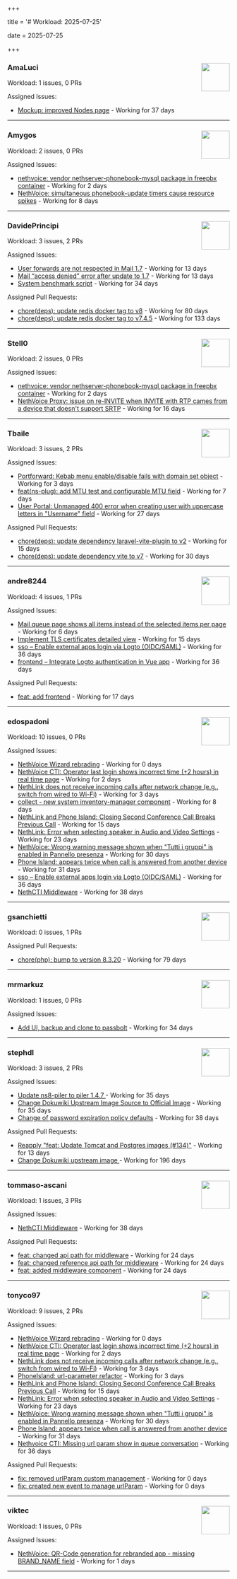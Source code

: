 +++

title = '# Workload: 2025-07-25'

date = 2025-07-25

+++

### AmaLuci <img src='https://avatars.githubusercontent.com/u/166636295?v=4&s=64' width='64' height='64' style='float:right;' /> ###
Workload: 1 issues, 0 PRs


Assigned Issues:
- [Mockup: improved Nodes page](https://github.com/NethServer/dev/issues/7507) - Working for 37 days
---

### Amygos <img src='https://avatars.githubusercontent.com/u/510232?v=4&s=64' width='64' height='64' style='float:right;' /> ###
Workload: 2 issues, 0 PRs


Assigned Issues:
- [nethvoice: vendor nethserver-phonebook-mysql package in freepbx container](https://github.com/NethServer/dev/issues/7564) - Working for 2 days
- [NethVoice: simultaneous phonebook-update timers cause resource spikes](https://github.com/NethServer/dev/issues/7555) - Working for 8 days
---

### DavidePrincipi <img src='https://avatars.githubusercontent.com/u/2920838?v=4&s=64' width='64' height='64' style='float:right;' /> ###
Workload: 3 issues, 2 PRs


Assigned Issues:
- [User forwards are not respected in Mail 1.7](https://github.com/NethServer/dev/issues/7553) - Working for 13 days
- [Mail “access denied” error after update to 1.7](https://github.com/NethServer/dev/issues/7552) - Working for 13 days
- [System benchmark script](https://github.com/NethServer/dev/issues/7519) - Working for 34 days

Assigned Pull Requests:
- [chore(deps): update redis docker tag to v8](https://github.com/NethServer/ns8-core/pull/874) - Working for 80 days
- [chore(deps): update redis docker tag to v7.4.5](https://github.com/NethServer/ns8-core/pull/830) - Working for 133 days
---

### Stell0 <img src='https://avatars.githubusercontent.com/u/4547897?v=4&s=64' width='64' height='64' style='float:right;' /> ###
Workload: 2 issues, 0 PRs


Assigned Issues:
- [nethvoice: vendor nethserver-phonebook-mysql package in freepbx container](https://github.com/NethServer/dev/issues/7564) - Working for 2 days
- [NethVoice Proxy: issue on re-INVITE when INVITE with RTP cames from a device that doesn't support SRTP](https://github.com/NethServer/dev/issues/7546) - Working for 16 days
---

### Tbaile <img src='https://avatars.githubusercontent.com/u/8052641?v=4&s=64' width='64' height='64' style='float:right;' /> ###
Workload: 3 issues, 2 PRs


Assigned Issues:
- [Portforward: Kebab menu enable/disable fails with domain set object](https://github.com/NethServer/nethsecurity/issues/1312) - Working for 3 days
- [feat(ns-plug): add MTU test and configurable MTU field](https://github.com/NethServer/nethsecurity/issues/1310) - Working for 7 days
- [User Portal: Unmanaged 400 error when creating user with uppercase letters in "Username" field](https://github.com/NethServer/dev/issues/7532) - Working for 27 days

Assigned Pull Requests:
- [chore(deps): update dependency laravel-vite-plugin to v2](https://github.com/nethesis/parceler/pull/91) - Working for 15 days
- [chore(deps): update dependency vite to v7](https://github.com/nethesis/parceler/pull/84) - Working for 30 days
---

### andre8244 <img src='https://avatars.githubusercontent.com/u/4612169?v=4&s=64' width='64' height='64' style='float:right;' /> ###
Workload: 4 issues, 1 PRs


Assigned Issues:
- [Mail queue page shows all items instead of the selected items per page](https://github.com/NethServer/dev/issues/7557) - Working for 6 days
- [Implement TLS certificates detailed view](https://github.com/NethServer/dev/issues/7548) - Working for 15 days
- [sso – Enable external apps login via Logto (OIDC/SAML)](https://github.com/NethServer/my/issues/5) - Working for 36 days
- [frontend – Integrate Logto authentication in Vue app](https://github.com/NethServer/my/issues/3) - Working for 36 days

Assigned Pull Requests:
- [feat: add frontend](https://github.com/NethServer/my/pull/6) - Working for 17 days
---

### edospadoni <img src='https://avatars.githubusercontent.com/u/6152486?v=4&s=64' width='64' height='64' style='float:right;' /> ###
Workload: 10 issues, 0 PRs


Assigned Issues:
- [NethVoice Wizard rebrading](https://github.com/NethServer/dev/issues/7571) - Working for 0 days
- [NethVoice CTI: Operator last login shows incorrect time (+2 hours) in real time page](https://github.com/NethServer/dev/issues/7565) - Working for 2 days
- [NethLink does not receive incoming calls after network change (e.g., switch from wired to Wi-Fi)](https://github.com/NethServer/dev/issues/7561) - Working for 3 days
- [collect - new system inventory-manager component](https://github.com/NethServer/my/issues/7) - Working for 8 days
- [NethLink and Phone Island: Closing Second Conference Call Breaks Previous Call](https://github.com/NethServer/dev/issues/7550) - Working for 15 days
- [NethLink: Error when selecting speaker in Audio and Video Settings](https://github.com/NethServer/dev/issues/7538) - Working for 23 days
- [NethVoice: Wrong warning message shown when "Tutti i gruppi" is enabled in Pannello presenza](https://github.com/NethServer/dev/issues/7523) - Working for 30 days
- [Phone Island: appears twice when call is answered from another device](https://github.com/NethServer/dev/issues/7521) - Working for 31 days
- [sso – Enable external apps login via Logto (OIDC/SAML)](https://github.com/NethServer/my/issues/5) - Working for 36 days
- [NethCTI Middleware](https://github.com/NethServer/dev/issues/7504) - Working for 38 days
---

### gsanchietti <img src='https://avatars.githubusercontent.com/u/804596?v=4&s=64' width='64' height='64' style='float:right;' /> ###
Workload: 0 issues, 1 PRs


Assigned Pull Requests:
- [chore(php): bump to version 8.3.20](https://github.com/NethServer/ns8-webtop/pull/120) - Working for 79 days
---

### mrmarkuz <img src='https://avatars.githubusercontent.com/u/31746411?v=4&s=64' width='64' height='64' style='float:right;' /> ###
Workload: 1 issues, 0 PRs


Assigned Issues:
- [Add UI, backup and clone to passbolt](https://github.com/NethServer/dev/issues/7518) - Working for 34 days
---

### stephdl <img src='https://avatars.githubusercontent.com/u/3164851?v=4&s=64' width='64' height='64' style='float:right;' /> ###
Workload: 3 issues, 2 PRs


Assigned Issues:
- [Update ns8-piler to piler 1.4.7 ](https://github.com/NethServer/dev/issues/7516) - Working for 35 days
- [Change Dokuwiki Upstream Image Source to Official Image](https://github.com/NethServer/dev/issues/7514) - Working for 35 days
- [Change of password expiration policy defaults](https://github.com/NethServer/dev/issues/7503) - Working for 38 days

Assigned Pull Requests:
- [Reapply "feat: Update Tomcat and Postgres images (#134)"](https://github.com/NethServer/ns8-webtop/pull/145) - Working for 13 days
- [Change Dokuwiki upstream image ](https://github.com/NethServer/ns8-dokuwiki/pull/37) - Working for 196 days
---

### tommaso-ascani <img src='https://avatars.githubusercontent.com/u/31596042?v=4&s=64' width='64' height='64' style='float:right;' /> ###
Workload: 1 issues, 3 PRs


Assigned Issues:
- [NethCTI Middleware](https://github.com/NethServer/dev/issues/7504) - Working for 38 days

Assigned Pull Requests:
- [feat: changed api path for middleware](https://github.com/nethesis/nethvoice-cti/pull/317) - Working for 24 days
- [feat: changed reference api path for middleware](https://github.com/nethesis/phone-island/pull/103) - Working for 24 days
- [feat: added middleware component](https://github.com/nethesis/ns8-nethvoice/pull/493) - Working for 24 days
---

### tonyco97 <img src='https://avatars.githubusercontent.com/u/36625268?v=4&s=64' width='64' height='64' style='float:right;' /> ###
Workload: 9 issues, 2 PRs


Assigned Issues:
- [NethVoice Wizard rebrading](https://github.com/NethServer/dev/issues/7571) - Working for 0 days
- [NethVoice CTI: Operator last login shows incorrect time (+2 hours) in real time page](https://github.com/NethServer/dev/issues/7565) - Working for 2 days
- [NethLink does not receive incoming calls after network change (e.g., switch from wired to Wi-Fi)](https://github.com/NethServer/dev/issues/7561) - Working for 3 days
- [PhoneIsland: url-parameter refactor](https://github.com/NethServer/dev/issues/7559) - Working for 3 days
- [NethLink and Phone Island: Closing Second Conference Call Breaks Previous Call](https://github.com/NethServer/dev/issues/7550) - Working for 15 days
- [NethLink: Error when selecting speaker in Audio and Video Settings](https://github.com/NethServer/dev/issues/7538) - Working for 23 days
- [NethVoice: Wrong warning message shown when "Tutti i gruppi" is enabled in Pannello presenza](https://github.com/NethServer/dev/issues/7523) - Working for 30 days
- [Phone Island: appears twice when call is answered from another device](https://github.com/NethServer/dev/issues/7521) - Working for 31 days
- [Nethvoice CTI: Missing url param show in queue conversation](https://github.com/NethServer/dev/issues/7512) - Working for 36 days

Assigned Pull Requests:
- [fix: removed urlParam custom management](https://github.com/nethesis/nethvoice-cti/pull/327) - Working for 0 days
- [fix: created new event to manage urlParam](https://github.com/NethServer/nethlink/pull/69) - Working for 0 days
---

### viktec <img src='https://avatars.githubusercontent.com/u/48328088?v=4&s=64' width='64' height='64' style='float:right;' /> ###
Workload: 1 issues, 0 PRs


Assigned Issues:
- [NethVoice: QR-Code generation for rebranded app - missing BRAND_NAME field](https://github.com/NethServer/dev/issues/7568) - Working for 1 days
---

